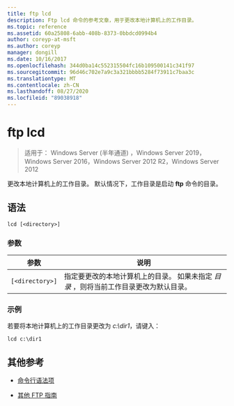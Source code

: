 ```yaml
---
title: ftp lcd
description: Ftp lcd 命令的参考文章，用于更改本地计算机上的工作目录。
ms.topic: reference
ms.assetid: 60a25808-6abb-408b-8373-0bbdcd0994b4
author: coreyp-at-msft
ms.author: coreyp
manager: dongill
ms.date: 10/16/2017
ms.openlocfilehash: 344d0ba14c552315504fc16b109500141c341f97
ms.sourcegitcommit: 96d46c702e7a9c3a321bbbb5284f73911c7baa3c
ms.translationtype: MT
ms.contentlocale: zh-CN
ms.lasthandoff: 08/27/2020
ms.locfileid: "89038918"
---
```

# <a name="ftp-lcd"></a>ftp lcd

> 适用于： Windows Server (半年通道) ，Windows Server 2019，Windows Server 2016，Windows Server 2012 R2，Windows Server 2012

更改本地计算机上的工作目录。 默认情况下，工作目录是启动 **ftp** 命令的目录。

## <a name="syntax"></a>语法

```
lcd [<directory>]
```

### <a name="parameters"></a>参数

| 参数 | 说明 |
| --------- | ----------- |
| `[<directory>]` | 指定要更改的本地计算机上的目录。 如果未指定 *目录* ，则将当前工作目录更改为默认目录。 |

### <a name="examples"></a>示例

若要将本地计算机上的工作目录更改为 *c:\dir1*，请键入：

```
lcd c:\dir1
```

## <a name="additional-references"></a>其他参考

- [命令行语法项](command-line-syntax-key.md)

- [其他 FTP 指南](/previous-versions/orphan-topics/ws.10/cc756013(v=ws.10))
